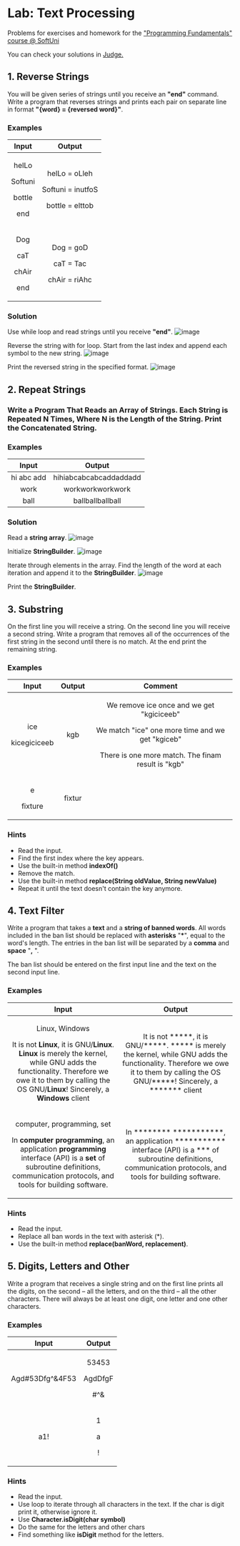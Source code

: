 ﻿
# **Lab: Text Processing**
Problems for exercises and homework for the ["Programming Fundamentals" course @ SoftUni](https://softuni.bg/trainings/3448/programming-fundamentals-with-java-september-2021)

You can check your solutions in [Judge.](https://judge.softuni.bg/Contests/1669/Text-Processing-Lab)
## 1. **Reverse Strings**
You will be given series of strings until you receive an **"end"** command. Write a program that reverses strings and prints each pair on separate line in format **"{word} = {reversed word}"**.

### **Examples**

|**Input**|**Output**|
| :-: | :-: |
|<p>helLo</p><p>Softuni</p><p>bottle</p><p>end</p>|<p>helLo = oLleh</p><p>Softuni = inutfoS</p><p>bottle = elttob</p><p></p>|
|<p>Dog</p><p>caT</p><p>chAir</p><p>end</p>|<p>Dog = goD</p><p>caT = Tac</p><p>chAir = riAhc</p>|

### **Solution**

Use while loop and read strings until you receive **"end"**.
![image](https://user-images.githubusercontent.com/67644402/143998017-a59e99cf-b6da-499c-b5a7-5f39208d5be9.png)

Reverse the string with for loop. Start from the last index and append each symbol to the new string.
![image](https://user-images.githubusercontent.com/67644402/143998044-b219cf04-3406-4632-b3a3-9244cbaf8cee.png)

Print the reversed string in the specified format.
![image](https://user-images.githubusercontent.com/67644402/143998077-b63a6316-b635-438a-891d-76ddffe8f984.png)

## 2. **Repeat Strings**

### Write a Program That Reads an Array of Strings. Each String is Repeated N Times, Where N is the Length of the String. Print the Concatenated String.
### **Examples**

|**Input**|**Output**|
| :-: | :-: |
|hi abc add|hihiabcabcabcaddaddadd|
|work|workworkworkwork|
|ball|ballballballball|

### **Solution**

Read a **string array**.
![image](https://user-images.githubusercontent.com/67644402/143998092-83c4a965-18fd-4219-a243-0db9a2248913.png)

Initialize **StringBuilder**.
![image](https://user-images.githubusercontent.com/67644402/143998122-dd16269b-1598-4223-9126-e4a3fe71987d.png)

Iterate through elements in the array. Find the length of the word at each iteration and append it to the **StringBuilder**.
![image](https://user-images.githubusercontent.com/67644402/143998139-34cc7e71-cb82-4e22-bb0b-8ed6010fe3a8.png)

Print the **StringBuilder**.
## 3. **Substring**
On the first line you will receive a string. On the second line you will receive a second string. Write a program that removes all of the occurrences of the first string in the second until there is no match. At the end print the remaining string.

### **Examples**

|**Input**|**Output**|**Comment**|
| :-: | :-: | :-: |
|<p>ice</p><p>kicegiciceeb</p>|kgb|<p>We remove ice once and we get "kgiciceeb"</p><p>We match "ice" one more time and we get "kgiceb"</p><p>There is one more match. The finam result is "kgb"</p>|
|<p>e</p><p>fixture</p>|fixtur||
### **Hints**

- Read the input.
- Find the first index where the key appears.
- Use the built-in method **indexOf()**
- Remove the match.
- Use the built-in method **replace(String oldValue, String newValue)**
- Repeat it until the text doesn't contain the key anymore.

## 4. **Text Filter**

Write a program that takes a **text** and a **string of banned words**. All words included in the ban list should be replaced with **asterisks** "**\***", equal to the word's length. The entries in the ban list will be separated by a **comma** and **space** "**,** ".

The ban list should be entered on the first input line and the text on the second input line. 
### **Examples**

|**Input**|**Output**|
| :-: | :-: |
|<p>Linux, Windows</p><p>It is not **Linux**, it is GNU/**Linux**. **Linux** is merely the kernel, while GNU adds the functionality. Therefore we owe it to them by calling the OS GNU/**Linux**! Sincerely, a **Windows** client</p>|It is not \*\*\*\*\*, it is GNU/\*\*\*\*\*. \*\*\*\*\* is merely the kernel, while GNU adds the functionality. Therefore we owe it to them by calling the OS GNU/\*\*\*\*\*! Sincerely, a \*\*\*\*\*\*\* client|
|<p>computer, programming, set</p><p>In **computer** **programming**, an application **programming** interface (API) is a **set** of subroutine definitions, communication protocols, and tools for building software.</p>|In \*\*\*\*\*\*\*\* \*\*\*\*\*\*\*\*\*\*\*, an application \*\*\*\*\*\*\*\*\*\*\* interface (API) is a \*\*\* of subroutine definitions, communication protocols, and tools for building software.|
### **Hints**

- Read the input.
- Replace all ban words in the text with asterisk (\*).
- Use the built-in method **replace(banWord, replacement)**.

## 5. **Digits, Letters and Other**

Write a program that receives a single string and on the first line prints all the digits, on the second – all the letters, and on the third – all the other characters. There will always be at least one digit, one letter and one other characters.

### **Examples**

|**Input**|**Output**|
| :-: | :-: |
|Agd#53Dfg^&4F53|<p>53453</p><p>AgdDfgF</p><p>#^&</p>|
|a1!|<p>1</p><p>a</p><p>!</p>|

### **Hints**

- Read the input.
-  Use loop to iterate through all characters in the text. If the char is digit print it, otherwise ignore it.  
-  Use **Character.isDigit(char symbol)**
- Do the same for the letters and other chars
- Find something like **isDigit** method for the letters.
